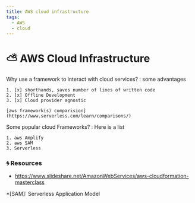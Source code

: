```yaml
---
title: AWS cloud infrastructure
tags:
  - AWS
  - cloud
---
```


# :partly_sunny: AWS Cloud Infrastructure

<TagLinks />

Why use a framework to interact with cloud services?
: some advantages

    1. [x] shorthands, saves number of lines of written code
    2. [x] Offline Development
    3. [x] Cloud provider agnostic

    [aws framework(s) comparision](https://www.serverless.com/learn/comparisons/)

Some popular cloud Frameworks?
: Here is a list

    1. aws Amplify
    2. aws SAM
    3. Serverless

### :cyclone: Resources

- https://www.slideshare.net/AmazonWebServices/aws-cloudformation-masterclass

*[SAM]: Serverless Application Model

<Footer />
